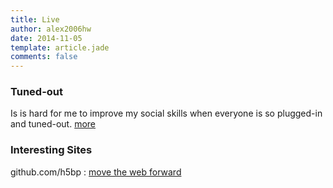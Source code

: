 ```yaml
---
title: Live
author: alex2006hw
date: 2014-11-05
template: article.jade
comments: false
---
```


### Tuned-out

Is is hard for me to improve my social skills when everyone is so plugged-in and tuned-out.
[more](/articles/live/tuned-out)

### Interesting Sites
github.com/h5bp : [move the web forward](http://movethewebforward.org/)
